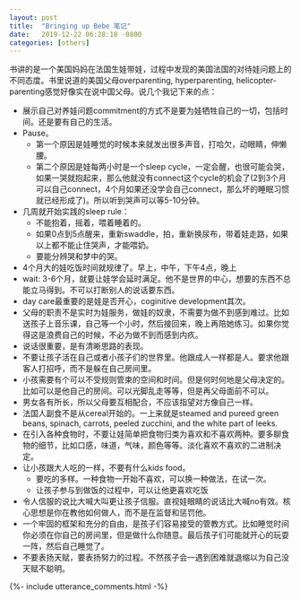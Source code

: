 ```yaml
---
layout: post
title:  "Bringing up Bebe 笔记"
date:   2019-12-22 06:28:18 -0800
categories: [others]
---
```


书讲的是一个美国妈妈在法国生娃带娃，过程中发现的美国法国的对待娃问题上的不同态度。书里说道的美国父母overparenting, hyperparenting, helicopter-parenting感觉好像实在说中国父母。说几个我记下来的点：

* 展示自己对养娃问题commitment的方式不是要为娃牺牲自己的一切，包括时间。还是要有自己的生活。
* Pause。
    * 第一个原因是娃睡觉的时候本来就发出很多声音，打哈欠，动眼睛，伸懒腰。
    * 第二个原因是娃每两小时是一个sleep cycle，一定会醒，也很可能会哭，如果一哭就抱起来，那么他就没有connect这个cycle的机会了(2到3个月可以自己connect，4个月如果还没学会自己connect，那么坏的睡眠习惯就已经形成了)。所以听到哭声可以等5-10分钟。
* 几周就开始实践的sleep rule：
    * 不能抱着，摇着，喂着睡着的。
    * 如果0点到5点醒来，重新swaddle，拍，重新换尿布，带着娃走路，如果以上都不能止住哭声，才能喂奶。
    * 要能分辨哭和梦中的哭。
* 4个月大的娃吃饭时间就规律了。早上，中午，下午4点，晚上
* wait: 3-6个月，就要让娃学会延时满足。他不是世界的中心，想要的东西不总能立马得到。不可以打断别人的说话要东西。
* day care最重要的是娃是否开心，coginitive development其次。
* 父母的职责不是实时为娃服务，做娃的奴隶，不需要为做不到感到难过。比如送孩子上音乐课，自己等一个小时，然后接回来，晚上再陪她练习。如果你觉得这是浪费自己的时候，不必为做不到而感到内疚。
* 说话很重要，是有清晰思路的表现。
* 不要让孩子活在自己或者小孩子们的世界里。他跟成人一样都是人。要求他跟客人打招呼，而不是躲在自己房间里。
* 小孩需要有个可以不受规则管束的空间和时间。但是何时何地是父母决定的。比如可以是他自己的房间。可以光脚乱走等等，但是再父母面前不可以。
* 男女各有所长，所以父母要互相配合，不应该指望对方像自己一样。
* 法国人副食不是从cereal开始的。一上来就是steamed and pureed green beans, spinach, carrots, peeled zucchini, and the white part of leeks.
* 在引入各种食物时，不要让娃简单把食物归类为喜欢和不喜欢两种。要多聊食物的细节，比如口感，味道，气味，颜色等等。淡化喜欢不喜欢的二进制决定。
* 让小孩跟大人吃的一样，不要有什么kids food。
    * 要吃的多样。一种食物一开始不喜欢，可以换一种做法，在试一次。
    * 让孩子参与到做饭的过程中，可以让他更喜欢吃饭
* 令人信服的说比大喊大叫更让孩子信服。直视娃眼睛的说话比大喊no有效。核心思想是你在教他如何做人，而不是在监督和惩罚他。
* 一个牢固的框架和充分的自由，是孩子们容易接受的管教方式。比如睡觉时间你必须在你自己的房间里，但是做什么你随意。最后孩子们可能就开心的玩耍一阵，然后自己睡觉了。
* 不要表扬天赋，要表扬努力的过程。不然孩子会一遇到困难就退缩以为自己没天赋不聪明。

{%- include utterance_comments.html -%}
